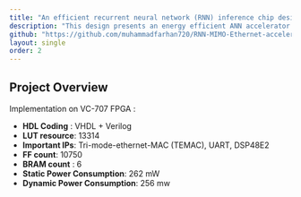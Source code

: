 ```yaml
---
title: "An efficient recurrent neural network (RNN) inference chip design for MIMO OFDM symbol detection"
description: "This design presents an energy efficient ANN accelerator RTL design which deploys MAC-tanh operations leveraging DSP48E1 IP in Virtex VC-707 FPGA for MIMO OFDM symbol detection"
github: "https://github.com/muhammadfarhan720/RNN-MIMO-Ethernet-accelerator"
layout: single
order: 2
---
```


## Project Overview

Implementation on VC-707 FPGA :
- **HDL Coding** : VHDL + Verilog
- **LUT resource**: 13314
- **Important IPs**: Tri-mode-ethernet-MAC (TEMAC), UART, DSP48E2 
- **FF count**: 10750
- **BRAM count** : 6
- **Static Power Consumption**: 262 mW
- **Dynamic Power Consumption**: 256 mw

